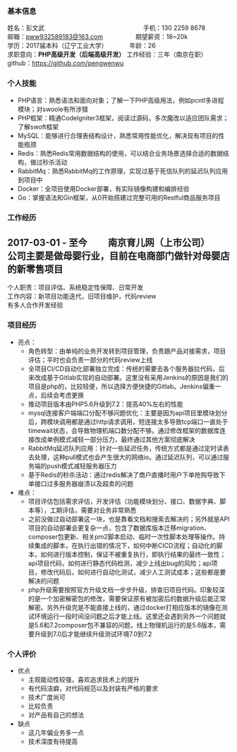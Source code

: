 ### 基本信息
姓名：彭文武&emsp;&emsp;&emsp;&emsp;&emsp;&emsp;&emsp;&emsp;&emsp;&emsp;&emsp;&emsp;&emsp;&emsp;&emsp;&emsp;手机：130 2259 8678  
邮箱：pww932589183@163.com&emsp;&emsp;&emsp;&emsp;&emsp;&nbsp;期望薪资：18~20k  
学历：2017届本科（辽宁工业大学）&emsp;&emsp;&emsp;&nbsp;&nbsp;年龄：26  
求职意向：**PHP高级开发（后端高级开发）**  工作经验：三年（南京在职）  
github：https://github.com/pengwenwu  

### 个人技能
- PHP语言：熟悉语法和面向对象；了解一下PHP高级用法，例如pcntl多进程模块；对swoole有所涉猎
- PHP框架：精通CodeIgniter3框架，阅读过源码，多次魔改以适应团队需求；了解swoft框架
- MySQL：能够进行合理表结构设计，熟悉常用性能优化，解决现有项目的性能瓶颈
- Redis：熟悉Redis常用数据结构的使用，可以结合业务场景选择合适的数据结构，做过秒杀活动
- RabbitMq：熟悉RabbitMq的工作原理，实现过基于死信队列的延迟队列应用到项目中
- Docker：全项目使用Docker部署，有实际镜像构建和编排经验
- Go：掌握语法和Gin框架，从0开始搭建过完整可用的Restful商品服务项目

### 工作经历
**2017-03-01 - 至今 &emsp;&emsp;南京育儿网（上市公司）**  
公司主要是做母婴行业，目前在电商部门做针对母婴店的新零售项目  
- 
个人职责：项目评估、系统稳定性保障、日常开发  
工作内容：新项目功能迭代，旧项目维护，代码review  
有多人合作开发经验

### 项目经历
- 亮点：
  - 角色转型：由单纯的业务开发转到项目管理，负责跟产品对接需求，项目评估；平时也会负责一部分的代码review上线
  - 全项目CI/CD自动化部署独立完成：传统的需要去各个服务器拉代码，后来改成基于Gitlab实现的自动部署。这里没有采用Jenkins的原因是我们的项目是php的，比较轻便，所以选择方便快捷的Gitlab。Jenkins偏重一点，后续会考虑更换
  - 推动项目版本由PHP5.6升级到7.2：提高40%左右的性能
  - mysql连接客户端端口分配不够问题优化：主要是因为api项目里模块划分后，跨模块调用都是通过http请求调用，短连接太多导致tcp端口一直处于timewait状态，会导致物理机端口数分配不够。通过修改框架的数据库连接改成单例模式减轻一部分压力，最终通过其他方案彻底解决
  - RabbitMq延迟队列应用：针对一些延迟任务，传统方式都是通过定时读表去处理，这种pull模式也会产生很大的网络io。通过延迟队列，可以通过服务端的push模式减轻服务器压力
  - 基于Redis的秒杀活动：通过redis解决了商户直播时用户下单抢购导致下单接口过多服务器崩溃以及超卖的问题
- 难点：
  - 项目评估包括需求评估，开发评估（功能模块划分、接口、数据字典、脚本等），工期评估，需要对业务非常熟悉
  - 之前没做过自动部署这一块，也是靠看文档和搜索去解决的；另外就是API项目的自动部署会更复杂一点，包含了数据库版本迁移migration、composer包更新、相关pm2脚本启动、临时一次性脚本处理等操作。持续集成的脚本，在执行出错的情况下，如何中断CICD流程；自动化的脚本，如何进行版本控制，保证不被重复执行，即执行结果的最终一致性；api项目代码，如何进行静态代码检测，减少上线出bug的风险；api项目，修改代码后，如何进行自动化测试，减少人工测试成本；这些都是要解决的问题
  - php升级需要按照官方升级文档一步步升级，排查旧项目代码。印象较深的是一个加密解密包的修改，需要保证原有被加密后的数据升级后能正常解密。另外升级完是不能直接上线的，通过docker打相应版本的镜像在测试环境运行一段时间没问题之后才能上线。这里还会遇到另外一个问题就是5.6和7.2composer包不兼容的问题，线上物理机运行的是5.6版本，需要升级到7.0后才能继续升级测试环境7.0到7.2

### 个人评价
- 优点
  - 主观能动性较强，喜欢追求技术上的提升
  - 有代码洁癖，对代码规范以及封装有严格的要求
  - 技术广度尚可
  - 比较负责
  - 对产品有自己的想法
- 缺点
  - 这几年偏业务多一点
  - 技术深度有待提高